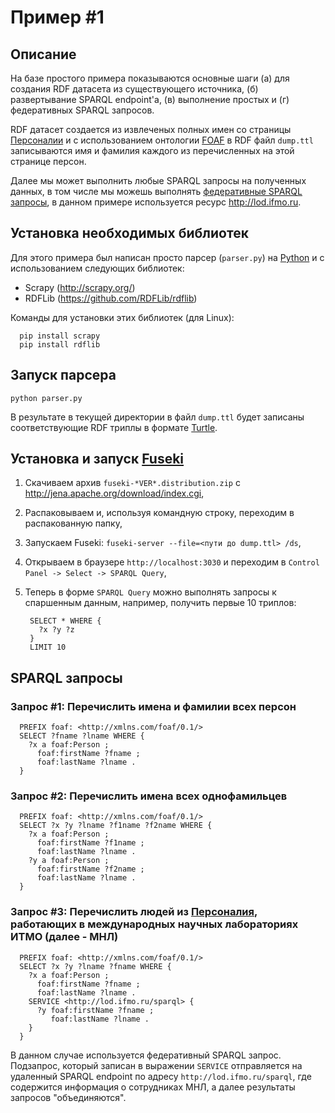 # Пример #1

## Описание

На базе простого примера показываются основные шаги (а) для создания RDF датасета из существующего источника, (б) развертывание SPARQL endpoint'а, (в) выполнение простых и (г) федеративных SPARQL запросов.

RDF датасет создается из извлеченых полных имен со страницы [Персоналии](http://www.ifmo.ru/person_list/192/66/person_spisok.htm) и с использованием онтологии [FOAF](http://www.foaf-project.org/) в RDF файл `dump.ttl` записываются имя и фамилия каждого из перечисленных на этой странице персон.

Далее мы может выполнить любые SPARQL запросы на полученных данных, в том числе мы можешь выполнять [федеративные SPARQL запросы](http://www.w3.org/TR/sparql11-federated-query/), в данном примере используется ресурс http://lod.ifmo.ru.

## Установка необходимых библиотек
Для этого примера был написан просто парсер (`parser.py`) на [Python](http://en.wikipedia.org/wiki/Python_%28programming_language%29) и с использованием следующих библиотек:
 * Scrapy (http://scrapy.org/)
 * RDFLib (https://github.com/RDFLib/rdflib)
 
 Команды для установки этих библиотек (для Linux):
 
      pip install scrapy
      pip install rdflib
      
## Запуск парсера

    python parser.py
    
В результате в текущей директории в файл `dump.ttl` будет записаны соответствующие RDF триплы в формате [Turtle](http://en.wikipedia.org/wiki/Turtle_%28syntax%29).

## Установка и запуск [Fuseki](http://jena.apache.org/documentation/serving_data/)

1. Скачиваем архив `fuseki-*VER*.distribution.zip` с http://jena.apache.org/download/index.cgi,
2. Распаковываем и, используя командную строку, переходим в распакованную папку,
3. Запускаем Fuseki: `fuseki-server --file=<пути до dump.ttl> /ds`,
4. Открываем в браузере `http://localhost:3030` и переходим в `Control Panel -> Select -> SPARQL Query`,
5. Теперь в форме `SPARQL Query` можно выполнять запросы к спаршенным данным, например, получить первые 10 триплов:

        SELECT * WHERE {
          ?x ?y ?z
        } 
        LIMIT 10

## SPARQL запросы
### Запрос #1: Перечислить имена и фамилии всех персон

      PREFIX foaf: <http://xmlns.com/foaf/0.1/>
      SELECT ?fname ?lname WHERE {
        ?x a foaf:Person ;
          foaf:firstName ?fname ;
          foaf:lastName ?lname .
      }

### Запрос #2: Перечислить имена всех однофамильцев

      PREFIX foaf: <http://xmlns.com/foaf/0.1/>
      SELECT ?x ?y ?lname ?f1name ?f2name WHERE {
        ?x a foaf:Person ;
          foaf:firstName ?f1name ;
          foaf:lastName ?lname .
        ?y a foaf:Person ;
          foaf:firstName ?f2name ;
          foaf:lastName ?lname .
      }

### Запрос #3: Перечислить людей из [Персоналия](http://www.ifmo.ru/person_list/192/66/person_spisok.htm), работающих в международных научных лабораториях ИТМО (далее - МНЛ)

      PREFIX foaf: <http://xmlns.com/foaf/0.1/>
      SELECT ?x ?y ?lname ?fname WHERE {
        ?x a foaf:Person ;
          foaf:firstName ?fname ;
          foaf:lastName ?lname .
        SERVICE <http://lod.ifmo.ru/sparql> {
          ?y foaf:firstName ?fname ;
             foaf:lastName ?lname .
        }
      }

В данном случае используется федеративный SPARQL запрос. Подзапрос, который записан в выражении `SERVICE` отправляется на удаленный SPARQL endpoint по адресу `http://lod.ifmo.ru/sparql`, где содержится информация о сотрудниках МНЛ, а далее результаты запросов "объединяются".
